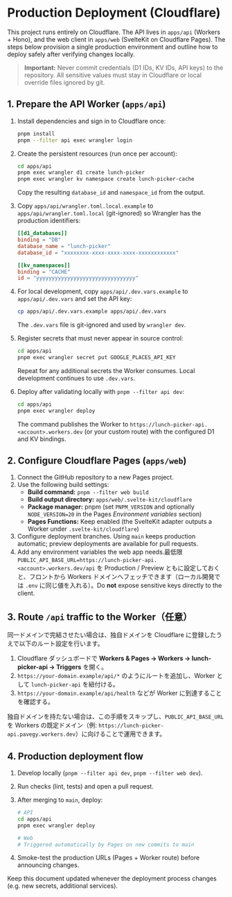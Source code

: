 # Production Deployment (Cloudflare)

This project runs entirely on Cloudflare. The API lives in `apps/api` (Workers + Hono), and the web client in `apps/web` (SvelteKit on Cloudflare Pages). The steps below provision a single production environment and outline how to deploy safely after verifying changes locally.

> **Important:** Never commit credentials (D1 IDs, KV IDs, API keys) to the repository. All sensitive values must stay in Cloudflare or local override files ignored by git.

## 1. Prepare the API Worker (`apps/api`)

1. Install dependencies and sign in to Cloudflare once:

   ```bash
   pnpm install
   pnpm --filter api exec wrangler login
   ```

2. Create the persistent resources (run once per account):

   ```bash
   cd apps/api
   pnpm exec wrangler d1 create lunch-picker
   pnpm exec wrangler kv namespace create lunch-picker-cache
   ```

   Copy the resulting `database_id` and `namespace_id` from the output.
3. Copy `apps/api/wrangler.toml.local.example` to `apps/api/wrangler.toml.local` (git-ignored) so Wrangler has the production identifiers:

   ```toml
   [[d1_databases]]
   binding = "DB"
   database_name = "lunch-picker"
   database_id = "xxxxxxxx-xxxx-xxxx-xxxx-xxxxxxxxxxxx"

   [[kv_namespaces]]
   binding = "CACHE"
   id = "yyyyyyyyyyyyyyyyyyyyyyyyyyyyyyyy"
   ```

4. For local development, copy `apps/api/.dev.vars.example` to `apps/api/.dev.vars` and set the API key:

   ```bash
   cp apps/api/.dev.vars.example apps/api/.dev.vars
   ```

   The `.dev.vars` file is git-ignored and used by `wrangler dev`.

5. Register secrets that must never appear in source control:

   ```bash
   cd apps/api
   pnpm exec wrangler secret put GOOGLE_PLACES_API_KEY
   ```

   Repeat for any additional secrets the Worker consumes. Local development continues to use `.dev.vars`.
6. Deploy after validating locally with `pnpm --filter api dev`:

   ```bash
   cd apps/api
   pnpm exec wrangler deploy
   ```

   The command publishes the Worker to `https://lunch-picker-api.<account>.workers.dev` (or your custom route) with the configured D1 and KV bindings.

## 2. Configure Cloudflare Pages (`apps/web`)

1. Connect the GitHub repository to a new Pages project.
2. Use the following build settings:
   - **Build command:** `pnpm --filter web build`
   - **Build output directory:** `apps/web/.svelte-kit/cloudflare`
   - **Package manager:** pnpm (set `PNPM_VERSION` and optionally `NODE_VERSION=20` in the Pages _Environment variables_ section)
   - **Pages Functions:** Keep enabled (the SvelteKit adapter outputs a Worker under `.svelte-kit/cloudflare`)
3. Configure deployment branches. Using `main` keeps production automatic; preview deployments are available for pull requests.
4. Add any environment variables the web app needs.最低限 `PUBLIC_API_BASE_URL=https://lunch-picker-api.<account>.workers.dev/api` を Production / Preview ともに設定しておくと、フロントから Workers ドメインへフェッチできます（ローカル開発では `.env` に同じ値を入れる）。Do **not** expose sensitive keys directly to the client.

## 3. Route `/api` traffic to the Worker（任意）

同一ドメインで完結させたい場合は、独自ドメインを Cloudflare に登録したうえで以下のルート設定を行います。

1. Cloudflare ダッシュボードで **Workers & Pages → Workers → lunch-picker-api → Triggers** を開く。
2. `https://your-domain.example/api/*` のようにルートを追加し、Worker として `lunch-picker-api` を紐付ける。
3. `https://your-domain.example/api/health` などが Worker に到達することを確認する。

独自ドメインを持たない場合は、この手順をスキップし、`PUBLIC_API_BASE_URL` を Workers の既定ドメイン（例: `https://lunch-picker-api.pavegy.workers.dev`）に向けることで運用できます。

## 4. Production deployment flow

1. Develop locally (`pnpm --filter api dev`, `pnpm --filter web dev`).
2. Run checks (lint, tests) and open a pull request.
3. After merging to `main`, deploy:

   ```bash
   # API
   cd apps/api
   pnpm exec wrangler deploy

   # Web
   # Triggered automatically by Pages on new commits to main
   ```

4. Smoke-test the production URLs (Pages + Worker route) before announcing changes.

Keep this document updated whenever the deployment process changes (e.g. new secrets, additional services).
